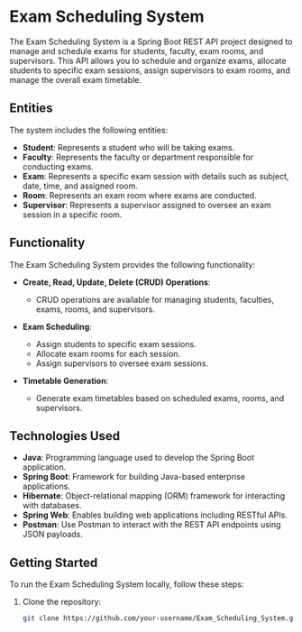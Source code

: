 # Exam Scheduling System

The Exam Scheduling System is a Spring Boot REST API project designed to manage and schedule exams for students, faculty, exam rooms, and supervisors. This API allows you to schedule and organize exams, allocate students to specific exam sessions, assign supervisors to exam rooms, and manage the overall exam timetable.

## Entities

The system includes the following entities:

- **Student**: Represents a student who will be taking exams.
- **Faculty**: Represents the faculty or department responsible for conducting exams.
- **Exam**: Represents a specific exam session with details such as subject, date, time, and assigned room.
- **Room**: Represents an exam room where exams are conducted.
- **Supervisor**: Represents a supervisor assigned to oversee an exam session in a specific room.

## Functionality

The Exam Scheduling System provides the following functionality:

- **Create, Read, Update, Delete (CRUD) Operations**:
  - CRUD operations are available for managing students, faculties, exams, rooms, and supervisors.

- **Exam Scheduling**:
  - Assign students to specific exam sessions.
  - Allocate exam rooms for each session.
  - Assign supervisors to oversee exam sessions.

- **Timetable Generation**:
  - Generate exam timetables based on scheduled exams, rooms, and supervisors.

## Technologies Used

- **Java**: Programming language used to develop the Spring Boot application.
- **Spring Boot**: Framework for building Java-based enterprise applications.
- **Hibernate**: Object-relational mapping (ORM) framework for interacting with databases.
- **Spring Web**: Enables building web applications including RESTful APIs.
- **Postman**: Use Postman to interact with the REST API endpoints using JSON payloads.

## Getting Started

To run the Exam Scheduling System locally, follow these steps:

1. Clone the repository:
   ```bash
   git clone https://github.com/your-username/Exam_Scheduling_System.git

